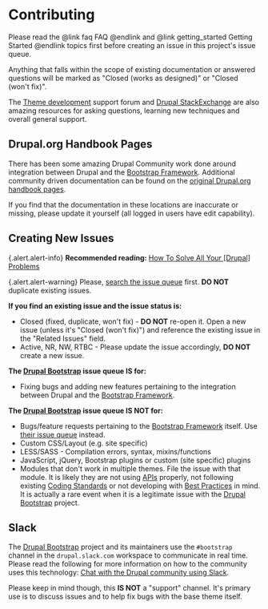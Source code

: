 <!-- @file Overview on how to contribute to the Drupal Bootstrap project. -->
<!-- @defgroup -->
# Contributing

Please read the @link faq FAQ @endlink and
@link getting_started Getting Started @endlink topics first before creating
an issue in this project's issue queue.

Anything that falls within the scope of existing documentation or answered
questions will be marked as "Closed (works as designed)" or
"Closed (won't fix)".

The [Theme development](https://www.drupal.org/forum/3) support forum and
[Drupal StackExchange](https://drupal.stackexchange.com) are also amazing
resources for asking questions, learning new techniques and overall general
support.

## Drupal.org Handbook Pages
There has been some amazing Drupal Community work done around integration
between Drupal and the [Bootstrap Framework]. Additional community driven
documentation can be found on the [original Drupal.org handbook pages](https://www.drupal.org/node/1976938).

If you find that the documentation in these locations are inaccurate or
missing, please update it yourself (all logged in users have edit
capability).

## Creating New Issues

{.alert.alert-info} **Recommended reading:** [How To Solve All Your [Drupal] Problems](http://www.lullabot.com/blog/article/how-solve-all-your-problems)

{.alert.alert-warning} Please, [search the issue queue](https://www.drupal.org/project/issues/search/bootstrap)
first. **DO NOT** duplicate existing issues.

**If you find an existing issue and the issue status is:**
- Closed (fixed, duplicate, won't fix) - **DO NOT** re-open it. Open a new
  issue (unless it's "Closed (won't fix)") and reference the existing issue in
  the "Related Issues" field.
- Active, NR, NW, RTBC - Please update the issue accordingly, **DO NOT** create
  a new issue.

**The [Drupal Bootstrap] issue queue IS for:**
- Fixing bugs and adding new features pertaining to the integration between
  Drupal and the [Bootstrap Framework].

**The [Drupal Bootstrap] issue queue IS NOT for:**
- Bugs/feature requests pertaining to the [Bootstrap Framework] itself. Use
  [their issue queue](https://github.com/twbs/bootstrap/issues) instead.
- Custom CSS/Layout (e.g. site specific)
- LESS/SASS - Compilation errors, syntax, mixins/functions
- JavaScript, jQuery, Bootstrap plugins or custom (site specific) plugins
- Modules that don't work in multiple themes. File the issue with that module.
  It is likely they are not using [APIs](https://api.drupal.org) properly, not
  following existing [Coding Standards](https://www.drupal.org/coding-standards)
  or not developing with [Best Practices](https://www.drupal.org/best-practices) in
  mind. It is actually a rare event when it is a legitimate issue with the
  [Drupal Bootstrap] project.

## Slack

The [Drupal Bootstrap] project and its maintainers use the `#bootstrap` channel
in the `drupal.slack.com` workspace to communicate in real time. Please read
the following for more information on how to the community uses this technology:
[Chat with the Drupal community using Slack](https://www.drupal.org/slack).

Please keep in mind though, this **IS NOT** a "support" channel. It's primary
use is to discuss issues and to help fix bugs with the base theme itself.

[Drupal Bootstrap]: https://www.drupal.org/project/bootstrap
[Bootstrap Framework]: https://getbootstrap.com/docs/3.4/
